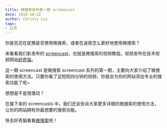 ```yaml
---
title: 微搜索发布第一期 screencast
date: 2014-10-22
author: Christy Liu
tags:
- 公告
---
```


你是否还在犹豫是否使用微搜索，或者在迷惑怎么更好地使用微搜索？

来看看我们新发布的 [screencast](http://haoqicat.com/fellesy/wei-sou-suo-yun-fu-wu)，也就是微搜索的视频教程。视频发布在技术视频网站[好奇猫](http://haoqicat.com)。

这一期 screencast 是微搜索 screencast 系列的第一期，主要向大家介绍了微搜索的使用方法。只要你看了这短短四分钟的视频，你就会为你的网站添加专业的搜索功能了呢~

想想是不是很激动？

在接下来的 screencasts 中，我们还会告诉大家更多详细的微搜索的使用方法，让你的网站拥有你最想要的搜索功能。

快去好奇猫看看[微搜索](http://haoqicat.com/fellesy/wei-sou-suo-yun-fu-wu)吧！
